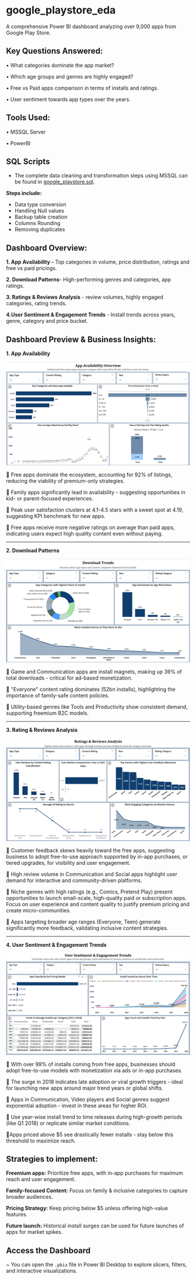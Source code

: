 # google_playstore_eda
A comprehensive Power BI dashboard analyzing over 9,000 apps from Google Play Store. 

## Key Questions Answered:

•	What categories dominate the app market?

•	Which age groups and genres are highly engaged?

•	Free vs Paid apps comparison in terms of installs and ratings.

•	User sentiment towards app types over the years.

## Tools Used:

•	MSSQL Server

•	PowerBI

## SQL Scripts
- The complete data cleaning and transformation steps using MSSQL can be found in [google_playstore.sql](google_playstore.sql).

**Steps include:**
- Data type conversion
- Handling Null values
- Backup table creation
- Columns Rounding 
- Removing duplicates


## Dashboard Overview:
 **1. App Availability -** Top categories in volume, price distribution, ratings and free vs paid pricings.

 **2. Download Patterns**- High-performing genres and categories, app ratings.

 **3. Ratings & Reviews Analysis** - review volumes, highly engaged categories, rating trends.

 **4.User Sentiment & Engagement Trends** - Install trends across years, genre, category and price bucket.

## Dashboard Preview & Business Insights:

**1. App Availability**

 ![App Availability Overview](screenshots/App_Availability_Overview.png)

📌 Free apps dominate the ecosystem, accounting for 92% of listings, reducing the viability of premium-only strategies.

📌 Family apps significantly lead in availability - suggesting opportunities in kid- or parent-focused experiences.

📌 Peak user satisfaction clusters at 4.1-4.5 stars with a sweet spot at 4.19, suggesting KPI benchmark for new apps.

📌 Free apps receive more negative ratings on average than paid apps, indicating users expect high quality content even without paying.

----------------------------------------------------------------------------------
**2. Download Patterns**

![Download Patterns](screenshots/Download_Trends.png)

📌 Game and Communication apps are install magnets, making up 39% of total downloads - critical for ad-based monetization.

📌 "Everyone" content rating dominates (52bn installs), highlighting the importance of family-safe content policies.

📌 Utility-based genres like Tools and Productivity show consistent demand, supporting freemium B2C models.

----------------------------------------------------------------------------------
**3. Rating & Reviews Analysis**

![Rating & Reviews Analysis](screenshots/Ratings_&_Review_Analysis.png)

📌 Customer feedback skews heavily toward the free apps, suggesting business to adopt free-to-use approach supported by in-app purchases, or tiered upgrades, for visibility and user engagement.

📌 High review volume in Communication and Social apps highlight user demand for interactive and community-driven platforms.

📌 Niche genres with high ratings (e.g., Comics, Pretend Play) present opportunities to launch small-scale, high-quality paid or subscription apps. Focus on user experience and content quality to justify premium pricing and create micro-communities.

📌 Apps targeting broader age ranges (Everyone, Teen) generate significantly more feedback, validating inclusive content strategies.

----------------------------------------------------------------------------------

**4. User Sentiment & Engagement Trends**

![User Sentiment & Engagement Trends](screenshots/User_Sentiment_&_Engagement_Trends.png)

📌 With over 99% of installs coming from free apps, businesses should adopt free-to-use models with monetization via ads or in-app purchases.

📌 The surge in 2018 indicates late adoption or viral growth triggers - ideal for launching new apps around major trend years or global shifts.

📌 Apps in Communication, Video players and Social genres suggest exponential adoption - invest in these areas for higher ROI.

📌 Use year-wise install trend to time releases during high-growth periods (like Q1 2018) or replicate similar market conditions.

📌Apps priced above $5 see drastically fewer installs - stay below this threshold to maximize reach.

## Strategies to implement:

 **Freemium apps:**    Prioritize free apps, with in-app purchases for maximum reach and user engagement. 

 **Family-focused Content:**   Focus on family & inclusive categories to capture broader audiences. 

 **Pricing Strategy:** Keep pricing below $5 unless offering high-value features. 

**Future launch:** Historical install surges can be used for future launches of apps for market spikes. 


## Access the Dashboard
~ You can open the `.pbix` file in Power BI Desktop to explore slicers, filters, and interactive visualizations. 


